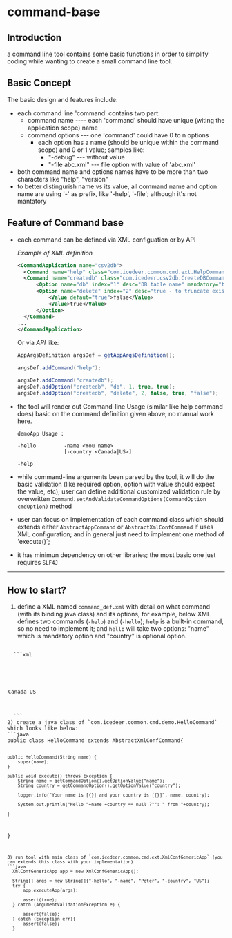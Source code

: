 # command-base
## Introduction
a command line tool contains some basic functions in order to simplify coding while wanting to create a small command line tool.

## Basic Concept
The basic design and features include:
* each command line 'command' contains two part:
    + command name ---- each 'command' should have unique (witing the application scope) name
    + command options --- one 'command' could have 0 to n options
      - each option has a name (should be unique within the command scope) and 0 or 1 value; samples like:
        - "-debug" --- without value
        - "-file abc.xml" --- file option with value of 'abc.xml'
* both command name and options names have to be more than two characters like "help", "version"
* to better distingurish name vs its value, all command name and option name are using '-' as prefix, like '-help', '-file'; although it's not mantatory

## Feature of Command base
* each command can be defined via XML configuation or by API

  <i>Example of XML definition</i>
  ```xml
  <CommandApplication name="csv2db">
	<Command name="help" class="com.icedeer.common.cmd.ext.HelpCommand" index="5"/>
	<Command name="createdb" class="com.icedeer.csv2db.CreateDBCommand" index="1">
		<Option name="db" index="1" desc="DB table name" mandatory="true" hasValue="true"/>
		<Option name="delete" index="2" desc="true - to truncate existing table" mandatory="false" hasValue="true">
			<Value defaut="true">false</Value>
			<Value>true</Value>
		</Option>
	</Command>
  ...
  </CommandApplication>
  ```

  Or via <i>API</i> like:
  ```java
  AppArgsDefinition argsDef = getAppArgsDefinition();

  argsDef.addCommand("help");

  argsDef.addCommand("createdb");
  argsDef.addOption("createdb", "db", 1, true, true);
  argsDef.addOption("createdb", "delete", 2, false, true, "false");
  ```
* the tool will render out Command-line Usage (similar like help command does) basic on the command definition given above; no manual work here.
  ```
  demoApp Usage :

  -hello         -name <You name>
                 [-country <Canada|US>]

  -help

  ```

* while command-line arguments been parsed by the tool, it will do the basic validation (like required option, option with value should expect the value, etc); user can define additional customized validation rule by overwritten `Command.setAndValidateCommandOptions(CommandOption cmdOption)` method

* user can focus on implementation of each command class which should extends either `AbstractAppCommand` or `AbstractXmlConfCommand` if uses XML configuration; and in general just need to implement one method of 'execute()`;

* it has minimun dependency on other libraries; the most basic one just requires `SLF4J`
***
## How to start?
1) define a XML named `command_def.xml` with detail on what command (with its binding java class) and its options, for example, below XML defines two commands (`-help`) and (`-hello`); `help` is a built-in command, so no need to implement it; and `hello` will take two options: "name" which is mandatory option and "country" is optional option.
<code>
  ```xml
  <CommandApplication name="demoApp">
    <Command name="help" class="com.icedeer.common.cmd.ext.HelpCommand" index="2"/>
    <Command name="hello" class="com.icedeer.common.cmd.demo.HelloCommand" index="1">
      <Option name="name" index="1" desc="You name" mandatory="true" hasValue="true"/>
      <Option name="country" index="2" desc="from which country" mandatory="false" hasValue="true">
        <Value defaut="true">Canada</Value>
        <Value>US</Value>
      </Option>
    </Command>
  </CommandApplication>
  ```
2) create a java class of `com.icedeer.common.cmd.demo.HelloCommand` which looks like below:
```java
public class HelloCommand extends AbstractXmlConfCommand{

    public HelloCommand(String name) {
        super(name);
    }

    public void execute() throws Exception {
        String name = getCommandOption().getOptionValue("name");
        String country = getCommandOption().getOptionValue("country");

        logger.info("Your name is [{}] and your country is [{}]", name, country);

        System.out.println("Hello "+name +country == null ?"": " from "+country);

    }
}
```
3) run tool with main class of `com.icedeer.common.cmd.ext.XmlConfGenericApp` (you can extends this class with your implementation)
```java
  XmlConfGenericApp app = new XmlConfGenericApp();

  String[] args = new String[]{"-hello", "-name", "Peter", "-country", "US"};
  try {
      app.executeApp(args);

      assert(true);
  } catch (ArgumentValidationException e) {

      assert(false);
  } catch (Exception err){
      assert(false);
  }
```
